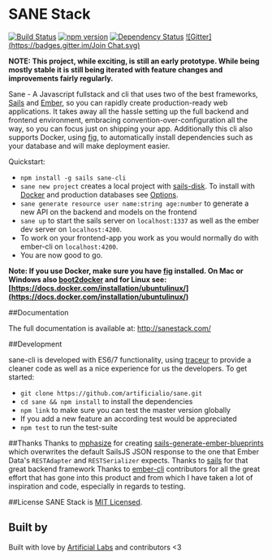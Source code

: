 # SANE Stack
[![Build Status](https://travis-ci.org/artificialio/sane.svg?branch=master)](https://travis-ci.org/artificialio/sane) [![npm version](https://badge.fury.io/js/sane-cli.svg)](https://npmjs.org/package/sane-cli) [![Dependency Status](https://img.shields.io/david/artificialio/sane.svg?style=flat)](https://david-dm.org/artificialio/sane) [![Gitter](https://badges.gitter.im/Join Chat.svg)](https://gitter.im/artificialio/sane?utm_source=badge&utm_medium=badge&utm_campaign=pr-badge&utm_content=badge) 

**NOTE: This project, while exciting, is still an early prototype. While being mostly stable it is still being iterated with feature changes and improvements fairly regularly.**

Sane - A Javascript fullstack and cli that uses two of the best frameworks, [Sails](http://sailsjs.org/) and [Ember](http://emberjs.com/), so you can rapidly create production-ready web applications. It takes away all the hassle setting up the full backend and frontend environment, embracing convention-over-configuration all the way, so you can focus just on shipping your app. Additionally this cli also supports Docker, using [fig](http://www.fig.sh/), to automatically install dependencies such as your database and will make deployment easier.

Quickstart:
* `npm install -g sails sane-cli`
* `sane new project` creates a local project with [sails-disk](https://github.com/balderdashy/sails-disk). To install with [Docker](https://www.docker.com/) and production databases see [Options](http://sanestack.com/#sane-stack-options).
* `sane generate resource user name:string age:number` to generate a new API on the backend and models on the frontend
* `sane up` to start the sails server on `localhost:1337` as well as the ember dev server on `localhost:4200`.
* To work on your frontend-app you work as you would normally do with ember-cli on `localhost:4200`.
* You are now good to go.

**Note: If you use Docker, make sure you have [fig](http://www.fig.sh/install.html) installed. On Mac or Windows also [boot2docker](http://boot2docker.io/) and for Linux see: [https://docs.docker.com/installation/ubuntulinux/](https://docs.docker.com/installation/ubuntulinux/)**

##Documentation

The full documentation is available at: http://sanestack.com/

##Development

sane-cli is developed with ES6/7 functionality, using [traceur](https://github.com/google/traceur-compiler) to provide a cleaner code as well as a nice experience for us the developers.
To get started:
* `git clone https://github.com/artificialio/sane.git`
* `cd sane && npm install` to install the dependencies
* `npm link` to make sure you can test the master version globally
* If you add a new feature an according test would be appreciated
* `npm test` to run the test-suite

##Thanks
Thanks to [mphasize](https://github.com/mphasize) for creating [sails-generate-ember-blueprints](https://github.com/mphasize/sails-generate-ember-blueprints) which overwrites the default SailsJS JSON response to the one that Ember Data's `RESTAdapter` and `RESTSerializer` expects.
Thanks to [sails](https://github.com/balderdashy/sails) for that great backend framework
Thanks to [ember-cli](https://github.com/stefanpenner/ember-cli) contributors for all the great effort that has gone into this product and from which I have taken a lot of inspiration and code, especially in regards to testing.

##License
SANE Stack is [MIT Licensed](https://github.com/artificialio/sails-ember-starter-kit/blob/master/LICENSE.md).

## Built by
Built with love by [Artificial Labs](http://artificial.io/) and contributors <3
